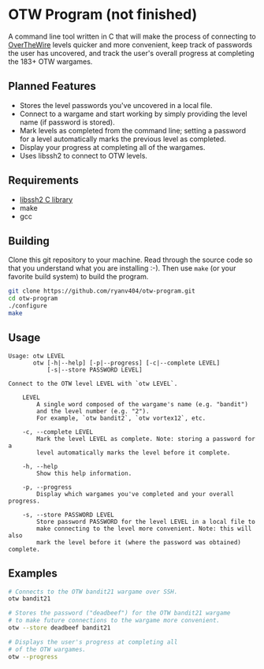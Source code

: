 # OTW Program (not finished)

A command line tool written in C that will make the process of connecting to [OverTheWire](https://overthewire.org/wargames/ "OTW") levels quicker and more convenient, keep track of passwords the user has uncovered, and track the user's overall progress at completing the 183+ OTW wargames.

## Planned Features

- Stores the level passwords you've uncovered in a local file.
- Connect to a wargame and start working by simply providing the level name (if password is stored).
- Mark levels as completed from the command line; setting a password for a level automatically marks the previous level as completed.
- Display your progress at completing all of the wargames.
- Uses libssh2 to connect to OTW levels.

## Requirements

- [libssh2 C library](https://www.libssh2.org/ "libssh2")
- make
- gcc

## Building

Clone this git repository to your machine. Read through the source code so that you understand what you are installing :-). Then use `make` (or your favorite build system) to build the program.
 
```bash
git clone https://github.com/ryanv404/otw-program.git
cd otw-program
./configure
make
```

## Usage

```
Usage: otw LEVEL
       otw [-h|--help] [-p|--progress] [-c|--complete LEVEL]
           [-s|--store PASSWORD LEVEL]

Connect to the OTW level LEVEL with `otw LEVEL`.

    LEVEL
        A single word composed of the wargame's name (e.g. "bandit")
        and the level number (e.g. "2").
        For example, `otw bandit2`, `otw vortex12`, etc.

    -c, --complete LEVEL
        Mark the level LEVEL as complete. Note: storing a password for a
        level automatically marks the level before it complete.

    -h, --help
        Show this help information.

    -p, --progress
        Display which wargames you've completed and your overall progress.

    -s, --store PASSWORD LEVEL
        Store password PASSWORD for the level LEVEL in a local file to
        make connecting to the level more convenient. Note: this will also
        mark the level before it (where the password was obtained) complete.
```

## Examples

```bash
# Connects to the OTW bandit21 wargame over SSH.
otw bandit21

# Stores the password ("deadbeef") for the OTW bandit21 wargame
# to make future connections to the wargame more convenient.
otw --store deadbeef bandit21

# Displays the user's progress at completing all
# of the OTW wargames.
otw --progress
```
